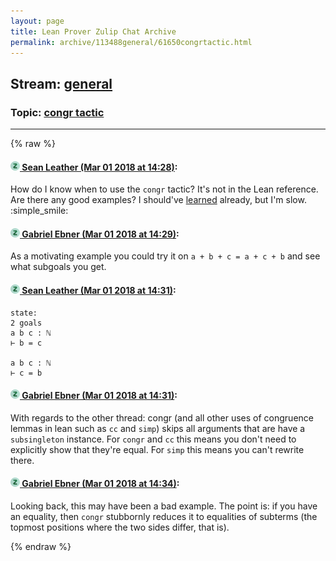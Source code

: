 ```yaml
---
layout: page
title: Lean Prover Zulip Chat Archive 
permalink: archive/113488general/61650congrtactic.html
---
```


## Stream: [general](index.html)
### Topic: [congr tactic](61650congrtactic.html)

---


{% raw %}
#### [![Click to go to Zulip](../../assets/img/zulip2.png) Sean Leather (Mar 01 2018 at 14:28)](https://leanprover.zulipchat.com/#narrow/stream/113488-general/topic/congr%20tactic/near/123137699):
How do I know when to use the `congr` tactic? It's not in the Lean reference. Are there any good examples? I should've [learned](https://gitter.im/leanprover_public/Lobby?at=5a8d2134c3c5f8b90de5020b) already, but I'm slow. :simple_smile:

#### [![Click to go to Zulip](../../assets/img/zulip2.png) Gabriel Ebner (Mar 01 2018 at 14:29)](https://leanprover.zulipchat.com/#narrow/stream/113488-general/topic/congr%20tactic/near/123137723):
As a motivating example you could try it on `a + b + c = a + c + b` and see what subgoals you get.

#### [![Click to go to Zulip](../../assets/img/zulip2.png) Sean Leather (Mar 01 2018 at 14:31)](https://leanprover.zulipchat.com/#narrow/stream/113488-general/topic/congr%20tactic/near/123137799):
```lean
state:
2 goals
a b c : ℕ
⊢ b = c

a b c : ℕ
⊢ c = b
```

#### [![Click to go to Zulip](../../assets/img/zulip2.png) Gabriel Ebner (Mar 01 2018 at 14:31)](https://leanprover.zulipchat.com/#narrow/stream/113488-general/topic/congr%20tactic/near/123137804):
With regards to the other thread: congr (and all other uses of congruence lemmas in lean such as `cc` and `simp`) skips all arguments that are have a `subsingleton` instance.  For `congr` and `cc` this means you don't need to explicitly show that they're equal.  For `simp` this means you can't rewrite there.

#### [![Click to go to Zulip](../../assets/img/zulip2.png) Gabriel Ebner (Mar 01 2018 at 14:34)](https://leanprover.zulipchat.com/#narrow/stream/113488-general/topic/congr%20tactic/near/123137911):
Looking back, this may have been a bad example.  The point is: if you have an equality, then `congr` stubbornly reduces it to equalities of subterms (the topmost positions where the two sides differ, that is).


{% endraw %}

